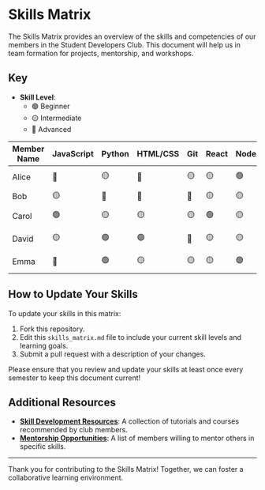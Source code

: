 # Skills Matrix

The Skills Matrix provides an overview of the skills and competencies of our members in the Student Developers Club. This document will help us in team formation for projects, mentorship, and workshops.

## Key
- **Skill Level**:
  - 🟢 Beginner
  - 🟡 Intermediate
  - 🔴 Advanced

| Member Name | JavaScript | Python | HTML/CSS | Git | React | Node.js | Communication | Learning Goals |
|-------------|------------|--------|----------|-----|-------|----------|----------------|----------------|
| Alice       | 🔴        | 🟡     | 🔴       | 🟡  | 🟡   | 🟢      | Strong         | Machine Learning |
| Bob         | 🟡        | 🔴     | 🔴       | 🔴  | 🟡   | 🟡      | Strong         | DevOps         |
| Carol       | 🟢        | 🟡     | 🟡       | 🟡  | 🟢   | 🟡      | Average        | UI/UX Design   |
| David       | 🟡        | 🟢     | 🟢       | 🔴  | 🟡   | 🟡      | Strong         | Cloud Computing |
| Emma        | 🔴        | 🟢     | 🟡       | 🟡  | 🟡   | 🟢      | Average        | Full-Stack Development |

## How to Update Your Skills
To update your skills in this matrix:
1. Fork this repository.
2. Edit this `skills_matrix.md` file to include your current skill levels and learning goals.
3. Submit a pull request with a description of your changes.

Please ensure that you review and update your skills at least once every semester to keep this document current!

## Additional Resources
- **[Skill Development Resources](link_to_resources)**: A collection of tutorials and courses recommended by club members.
- **[Mentorship Opportunities](link_to_mentorship)**: A list of members willing to mentor others in specific skills.

---

Thank you for contributing to the Skills Matrix! Together, we can foster a collaborative learning environment.

